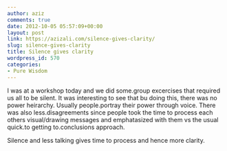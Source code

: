 ```yaml
---
author: aziz
comments: true
date: 2012-10-05 05:57:09+00:00
layout: post
link: https://azizali.com/silence-gives-clarity/
slug: silence-gives-clarity
title: Silence gives clarity
wordpress_id: 570
categories:
- Pure Wisdom
---
```


I was at a workshop today and we did some.group excercises that required us all to be silent. It was interesting to see that bu doing this, there was no power heirarchy. Usually people.portray their power through voice. There was also less.disagreements since people took the time to process each others visual/drawing messages and emphatasized with them vs the usual quick.to getting to.conclusions approach.

Silence and less talking gives time to process and hence more clarity.  
